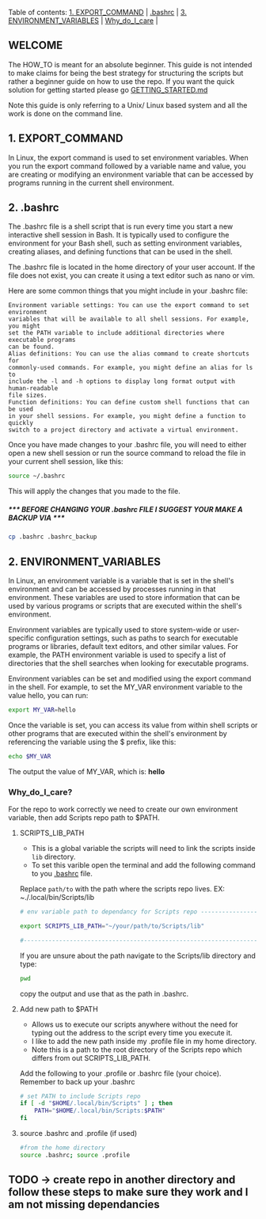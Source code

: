 
Table of contents: [1. EXPORT_COMMAND](#1.) | [.bashrc](#.bashrc) | [3. ENVIRONMENT_VARIABLES](#3.%20environment_variables) | [Why_do_I_care](#why_do_I_care) |

## WELCOME 

The HOW_TO is meant for an absolute beginner. This guide is not intended
to make claims for being the best strategy for structuring the scripts but rather a beginner
guide on how to use the repo. If you want the quick solution for getting started please go
[GETTING_STARTED.md](https://github.com/PIesPnuema/Scripts/blob/main/docs/GETTING_STARTED.md)

Note this guide is only referring to a Unix/ Linux based system and all the work is done
on the command line.

## 1. EXPORT_COMMAND

In Linux, the export command is used to set environment variables. When you run 
the export command followed by a variable name and value, you are creating or 
modifying an environment variable that can be accessed by programs running in 
the current shell environment.

## 2. .bashrc

The .bashrc file is a shell script that is run every time you start a new 
interactive shell session in Bash. It is typically used to configure the 
environment for your Bash shell, such as setting environment variables, 
creating aliases, and defining functions that can be used in the shell.

The .bashrc file is located in the home directory of your user account. 
If the file does not exist, you can create it using a text editor such as nano 
or vim.

Here are some common things that you might include in your .bashrc file:

    Environment variable settings: You can use the export command to set environment 
    variables that will be available to all shell sessions. For example, you might 
    set the PATH variable to include additional directories where executable programs 
    can be found.
    Alias definitions: You can use the alias command to create shortcuts for 
    commonly-used commands. For example, you might define an alias for ls to 
    include the -l and -h options to display long format output with human-readable 
    file sizes.
    Function definitions: You can define custom shell functions that can be used 
    in your shell sessions. For example, you might define a function to quickly 
    switch to a project directory and activate a virtual environment.

Once you have made changes to your .bashrc file, you will need to either open a 
new shell session or run the source command to reload the file in your current 
shell session, like this:

```bash
source ~/.bashrc
```
This will apply the changes that you made to the file.

##### *** BEFORE CHANGING YOUR .bashrc FILE I SUGGEST YOUR MAKE A BACKUP VIA ***
```bash
cp .bashrc .bashrc_backup
```

## 2. ENVIRONMENT_VARIABLES

In Linux, an environment variable is a variable that is set in the shell's environment 
and can be accessed by processes running in that environment. These variables are 
used to store information that can be used by various programs or scripts that 
are executed within the shell's environment.

Environment variables are typically used to store system-wide or user-specific 
configuration settings, such as paths to search for executable programs or libraries, 
default text editors, and other similar values. For example, the PATH environment 
variable is used to specify a list of directories that the shell searches when 
looking for executable programs.

Environment variables can be set and modified using the export command in the shell. 
For example, to set the MY_VAR environment variable to the value hello, you can run:

```bash
export MY_VAR=hello
```

Once the variable is set, you can access its value from within shell scripts or 
other programs that are executed within the shell's environment by referencing 
the variable using the $ prefix, like this:

```bash
echo $MY_VAR
```
The output the value of MY_VAR, which is: **hello**

### Why_do_I_care?

For the repo to work correctly we need to create our own environment variable, then 
add Scripts repo path to $PATH. 

1. SCRIPTS_LIB_PATH 
    - This is a global variable the scripts will need to link the scripts inside `lib` directory. 
    - To set this varible open the terminal and add the following command to you [.bashrc](#.bashrc) file.
    
    Replace `path/to` with the path where the scripts repo lives. EX: ~./.local/bin/Scripts/lib
    ```bash
    # env variable path to dependancy for Scripts repo ---------------------------

    export SCRIPTS_LIB_PATH="~/your/path/to/Scripts/lib"

    #-----------------------------------------------------------------------------
    ```
    If you are unsure about the path navigate to the Scripts/lib directory and type:
    ```bash
    pwd
    ```

    copy the output and use that as the path in .bashrc. 

2. Add new path to $PATH
    - Allows us to execute our scripts anywhere without the need for typing out the address to the script every time you execute it.
    - I like to add the new path inside my .profile file in my home directory.
    - Note this is a path to the root directory of the Scripts repo which differs from out SCRIPTS_LIB_PATH.
    
    Add the following to your .profile or .bashrc file (your choice). Remember to back up your .bashrc 
    ```bash
    # set PATH to include Scripts repo
    if [ -d "$HOME/.local/bin/Scripts" ] ; then
        PATH="$HOME/.local/bin/Scripts:$PATH"
    fi
    ```
3. source .bashrc and .profile (if used)
    
    ```bash
    #from the home directory
    source .bashrc; source .profile
    ```
## TODO -> create repo in another directory and follow these steps to make sure they work and I am not missing dependancies 

